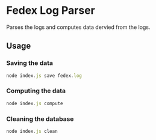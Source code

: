 # Fedex Log Parser

Parses the logs and computes data dervied from the logs.

## Usage

### Saving the data

```js
node index.js save fedex.log
```

### Computing the data

```js
node index.js compute
```

### Cleaning the database

```js
node index.js clean
```
